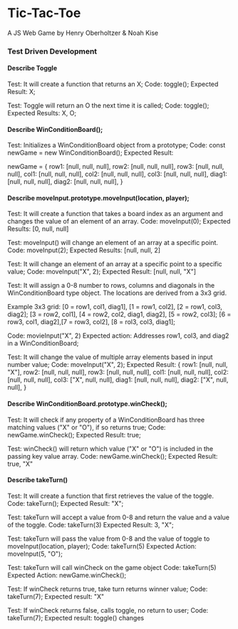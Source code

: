 # Tic-Tac-Toe

A JS Web Game by Henry Oberholtzer & Noah Kise

### Test Driven Development

#### Describe Toggle

Test: It will create a function that returns an X;
Code: toggle();
Expected Result: X;

Test: Toggle will return an O the next time it is called;
Code: toggle();
Expected Results: X, O;

#### Describe WinConditionBoard();

Test: Initializes a WinConditionBoard object from a prototype;
Code: const newGame = new WinConditionBoard();
Expected Result: 

newGame = {
    row1: [null, null, null],
    row2: [null, null, null],
    row3: [null, null, null],
    col1: [null, null, null],
    col2: [null, null, null],
    col3: [null, null, null],
    diag1: [null, null, null],
    diag2: [null, null, null],
}

#### Describe moveInput.prototype.moveInput(location, player);

Test: It will create a function that takes a board index as an argument and changes the value of an element of an array.
Code: moveInput(0);
Expected Results: [0, null, null]

Test: moveInput() will change an element of an array at a specific point.
Code: moveInput(2);
Expected Results: [null, null, 2]

Test: It will change an element of an array at a specific point to a specific value;
Code: moveInput("X", 2);
Expected Result: [null, null, "X"]

Test: It will assign a 0-8 number to rows, columns and diagonals in the WinConditionBoard type object. The locations are derived from a 3x3 grid.

Example 3x3 grid:
[0 = row1, col1, diag1], [1 = row1, col2], [2 = row1, col3, diag2];
[3 = row2, col1], [4 = row2, col2, diag1, diag2], [5 = row2, col3];
[6 = row3, col1, diag2],[7 = row3, col2], [8 = rol3, col3, diag1];

Code: movieInput("X", 2)
Expected action: Addresses row1, col3, and diag2 in a WinConditionBoard;

Test: It will change the value of multiple array elements based in input number value;
Code: moveInput("X", 2);
Expected Result: {
    row1: [null, null, "X"],
    row2: [null, null, null],
    row3: [null, null, null],
    col1: [null, null, null],
    col2: [null, null, null],
    col3: ["X", null, null],
    diag1: [null, null, null],
    diag2: ["X", null, null],
}

#### Describe WinConditionBoard.prototype.winCheck();

Test: It will check if any property of a WinConditionBoard has three matching values ("X" or "O"), if so returns true;
Code: newGame.winCheck();
Expected Result: true;

Test: winCheck() will return which value ("X" or "O") is included in the passing key value array.
Code: newGame.winCheck();
Expected Result: true, "X"

#### Describe takeTurn()

Test: It will create a function that first retrieves the value of the toggle.
Code: takeTurn();
Expected Result: "X";

Test: takeTurn will accept a value from 0-8 and return the value and a value of the toggle.
Code: takeTurn(3)
Expected Result: 3, "X";

Test: takeTurn will pass the value from 0-8 and the value of toggle to moveInput(location, player);
Code: takeTurn(5)
Expected Action: moveInput(5, "O");

Test: takeTurn will call winCheck on the game object
Code: takeTurn(5)
Expected Action: newGame.winCheck();

Test: If winCheck returns true, take turn returns winner value;
Code: takeTurn(7);
Expected result: "X"

Test: If winCheck returns false, calls toggle, no return to user;
Code: takeTurn(7);
Expected result: toggle() changes